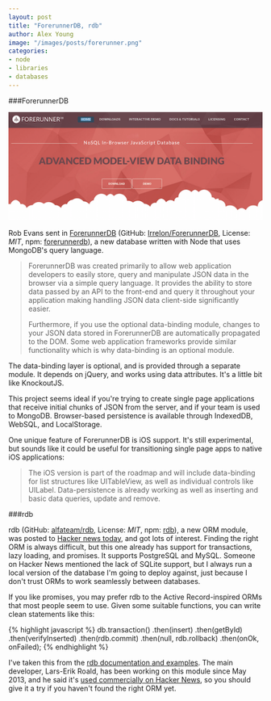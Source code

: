 ```yaml
---
layout: post
title: "ForerunnerDB, rdb"
author: Alex Young
image: "/images/posts/forerunner.png"
categories:
- node
- libraries
- databases
---
```


###ForerunnerDB

![ForerunnerDB](/images/posts/forerunner.png)

Rob Evans sent in [ForerunnerDB](http://www.forerunnerdb.com) (GitHub: [Irrelon/ForerunnerDB](https://github.com/Irrelon/ForerunnerDB), License: _MIT_, npm: [forerunnerdb](https://www.npmjs.com/package/forerunnerdb)), a new database written with Node that uses MongoDB's query language.

> ForerunnerDB was created primarily to allow web application developers to easily store, query and manipulate JSON data in the browser via a simple query language. It provides the ability to store data passed by an API to the front-end and query it throughout your application making handling JSON data client-side significantly easier.
>
> Furthermore, if you use the optional data-binding module, changes to your JSON data stored in ForerunnerDB are automatically propagated to the DOM. Some web application frameworks provide similar functionality which is why data-binding is an optional module.

The data-binding layer is optional, and is provided through a separate module.  It depends on jQuery, and works using data attributes.  It's a little bit like KnockoutJS.

This project seems ideal if you're trying to create single page applications that receive initial chunks of JSON from the server, and if your team is used to MongoDB.  Browser-based persistence is available through IndexedDB, WebSQL, and LocalStorage.

One unique feature of ForerunnerDB is iOS support.  It's still experimental, but sounds like it could be useful for transitioning single page apps to native iOS applications:

> The iOS version is part of the roadmap and will include data-binding for list structures like UITableView, as well as individual controls like UILabel. Data-persistence is already working as well as inserting and basic data queries, update and remove.

###rdb

rdb (GitHub: [alfateam/rdb](https://github.com/alfateam/rdb), License: _MIT_, npm: [rdb](https://www.npmjs.com/package/rdb)), a new ORM module, was posted to [Hacker news today](https://news.ycombinator.com/item?id=9073033), and got lots of interest.  Finding the right ORM is always difficult, but this one already has support for transactions, lazy loading, and promises.  It supports PostgreSQL and MySQL. Someone on Hacker News mentioned the lack of SQLite support, but I always run a local version of the database I'm going to deploy against, just because I don't trust ORMs to work seamlessly between databases.

If you like promises, you may prefer rdb to the Active Record-inspired ORMs that most people seem to use.  Given some suitable functions, you can write clean statements like this:

{% highlight javascript %}
db.transaction()
  .then(insert)
  .then(getById)
  .then(verifyInserted)
  .then(rdb.commit)
  .then(null, rdb.rollback)
  .then(onOk, onFailed);
{% endhighlight %}

I've taken this from the [rdb documentation and examples](https://github.com/alfateam/rdb/blob/master/docs/docs.md#_manytodto).  The main developer, Lars-Erik Roald, has been working on this module since May 2013, and he said it's [used commercially on Hacker News](https://news.ycombinator.com/item?id=9073543), so you should give it a try if you haven't found the right ORM yet.
